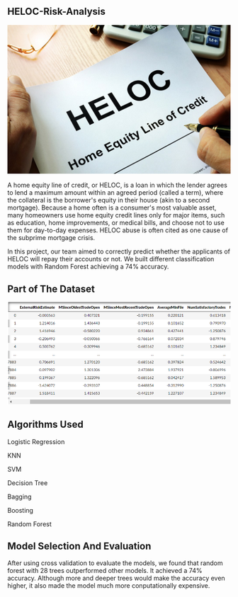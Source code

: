 ## HELOC-Risk-Analysis

![alt tag](https://github.com/Ze-Long/Ze-Long.github.io/blob/master/images/HELOC.jpg)

A home equity line of credit, or HELOC, is a loan in which the lender agrees to lend a maximum amount within an agreed period (called a term), where the collateral is the borrower's equity in their house (akin to a second mortgage). Because a home often is a consumer's most valuable asset, many homeowners use home equity credit lines only for major items, such as education, home improvements, or medical bills, and choose not to use them for day-to-day expenses. HELOC abuse is often cited as one cause of the subprime mortgage crisis.

In this project, our team aimed to correctly predict whether the applicants of HELOC will repay their accounts or not. We built different classification models with Random Forest achieving a 74% accuracy.

## Part of The Dataset

![alt tag](https://github.com/Ze-Long/Ze-Long.github.io/blob/master/images/HELOC%20Dataset.png)

## Algorithms Used
Logistic Regression

KNN

SVM

Decision Tree
  
Bagging

Boosting

Random Forest

## Model Selection And Evaluation

After using cross validation to evaluate the models, we found that random forest with 28 trees outperformed other models. It achieved a 74% accuracy. Although more and deeper trees would make the accuracy even higher, it also made the model much more conputationally expensive.
